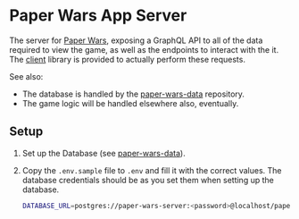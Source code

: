 [Paper Wars]: https://github.com/foxfriends/paper-wars
[paper-wars-data]: https://github.com/foxfriends/paper-wars-data
[client]: https://github.com/foxfriends/paper-wars-client

# Paper Wars App Server

The server for [Paper Wars][], exposing a GraphQL API to all of the data required to view the
game, as well as the endpoints to interact with the it. The [client][] library is provided to
actually perform these requests.

See also:
*   The database is handled by the [paper-wars-data][] repository.
*   The game logic will be handled elsewhere also, eventually.

## Setup

1.  Set up the Database (see [paper-wars-data][]).
2.  Copy the `.env.sample` file to `.env` and fill it with the correct values. The database 
    credentials should be as you set them when setting up the database.

    ```sh
    DATABASE_URL=postgres://paper-wars-server:<password>@localhost/paper-wars
    ```
